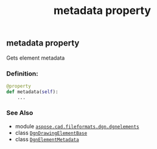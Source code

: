 ﻿---
title: metadata property
second_title: Aspose.CAD for Python via .NET API References
description: 
type: docs
weight: 40
url: /aspose.cad.fileformats.dgn.dgnelements/dgndrawingelementbase/metadata/
is_root: false
---

## metadata property


Gets element metadata
### Definition:
```python
@property
def metadata(self):
    ...
```

### See Also
* module [`aspose.cad.fileformats.dgn.dgnelements`](../../)
* class [`DgnDrawingElementBase`](/cad/python-net/aspose.cad.fileformats.dgn.dgnelements/dgndrawingelementbase)
* class [`DgnElementMetadata`](/cad/python-net/aspose.cad.fileformats.dgn/dgnelementmetadata)

